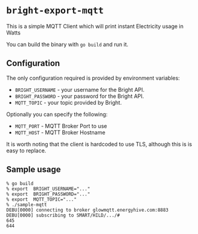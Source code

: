 # `bright-export-mqtt`

This is a simple MQTT Client which will print instant Electricity usage in Watts

You can build the binary with `go build` and run it.

## Configuration

The only configuration required is provided by environment variables:

* `BRIGHT_USERNAME` - your username for the Bright API.
* `BRIGHT_PASSWORD` - your password for the Bright API.
* `MQTT_TOPIC`      - your topic provided by Bright.

Optionally you can specify the following:

* `MQTT_PORT` - MQTT Broker Port to use
* `MQTT_HOST` - MQTT Broker Hostname

It is worth noting that the client is hardcoded to use TLS, although this is
is easy to replace.

## Sample usage

```
% go build
% export  BRIGHT_USERNAME="..."
% export  BRIGHT_PASSWORD="..."
% export  MQTT_TOPIC="..."
% ./sample-mqtt
DEBU[0000] connecting to broker glowmqtt.energyhive.com:8883 
DEBU[0000] subscribing to SMART/HILD/.../#     
645
644
```
